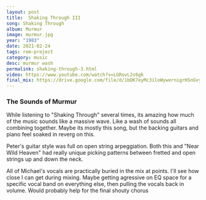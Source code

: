 ```yaml
---
layout: post
title:  Shaking Through III
song: Shaking Through
album: Murmur
image: murmur.jpg
year: "1983"
date: 2021-02-24
tags: rem-project
category: music
desc: murmur wash
permalink: shaking-through-3.html
video: https://www.youtube.com/watch?v=LGRovL2s6gk
final_mix: https://drive.google.com/file/d/1bDK7eyMc3iloWywernigrHSnGvyKRCkq/view?usp=sharing
---
```


### The Sounds of Murmur
While listening to "Shaking Through" several times, its amazing how much of the music sounds like a massive wave. Like a wash of sounds all combining together. Maybe its mostly this song, but the backing guitars and piano feel soaked in reverg on this.

Peter's guitar style was full on open string arpeggiation. Both this and "Near Wild Heaven" had really unique picking patterns between fretted and open strings up and down the neck.

All of Michael's vocals are practically buried in the mix at points. I'll see how close I can get during mixing. Maybe getting agressive on EQ space for a specific vocal band on everything else, then pulling the vocals back in volume. Would probably help for the final shouty chorus


